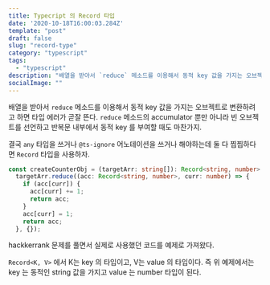 ```yaml
---
title: Typecript 의 Record 타입
date: '2020-10-18T16:00:03.284Z'
template: "post"
draft: false
slug: "record-type"
category: "typescript"
tags:
  - "typescript"
description: "배열을 받아서 `reduce` 메소드를 이용해서 동적 key 값을 가지는 오브젝트로 변환하려고 하면 타입 에러가 곧잘 뜬다."
socialImage: ""
---
```


배열을 받아서 `reduce` 메소드를 이용해서 동적 key 값을 가지는 오브젝트로 변환하려고 하면 타입 에러가 곧잘 뜬다. `reduce` 메소드의 accumulator 뿐만 아니라 빈 오브젝트를 선언하고 반복문 내부에서 동적 key 를 부여할 때도 마찬가지.

결국 `any` 타입을 쓰거나 `@ts-ignore` 어노테이션을 쓰거나 해야하는데 둘 다 찝찝하다면 `Record` 타입을 사용하자.

```typescript
const createCounterObj = (targetArr: string[]): Record<string, number> =>
  targetArr.reduce((acc: Record<string, number>, curr: number) => {
    if (acc[curr]) {
      acc[curr] += 1;
      return acc;
    }
    acc[curr] = 1;
    return acc;
  }, {});
```

hackkerrank 문제를 풀면서 실제로 사용했던 코드를 예제로 가져왔다.

`Record<K, V>` 에서 K는 key 의 타입이고, V는 value 의 타입이다. 즉 위 예제에서는 key 는 동적인 string 값을 가지고 value 는 number 타입이 된다.

